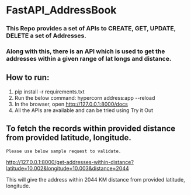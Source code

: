 # FastAPI_AddressBook

### This Repo provides a set of APIs to CREATE, GET, UPDATE, DELETE a set of Addresses.
### Along with this, there is an API which is used to get the addresses within a given range of lat longs and distance.

## How to run:
1. pip install -r requirements.txt
2. Run the below command: hypercorn address:app --reload
3. In the browser, open http://127.0.0.1:8000/docs
4. All the APIs are available and can be tried using Try it Out

## To fetch the records within provided distance from provided latitude, longitude.
    Please use below sample request to validate.
http://127.0.0.1:8000/get-addresses-within-distance?latitude=10.002&longitude=10.003&distance=2044

This will give the address within 2044 KM distance from provided latitude, longitude.
